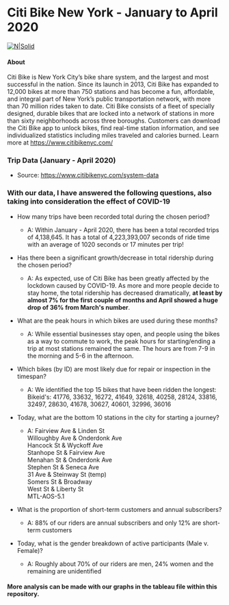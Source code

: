 # Citi Bike New York - January to April 2020

[![N|Solid](https://s3.amazonaws.com/mot-marketing-whitelabel-prod/nyc/CitiBike_Logo_p.svg)](https://nodesource.com/products/nsolid)

#### About

Citi Bike is New York City’s bike share system, and the largest and most successful in the nation. Since its launch in 2013, Citi Bike has expanded to 12,000 bikes at more than 750 stations and has become a fun, affordable, and integral part of New York’s public transportation network, with more than 70 million rides taken to date. Citi Bike consists of a fleet of specially designed, durable bikes that are locked into a network of stations in more than sixty neighborhoods across three boroughs. Customers can download the Citi Bike app to unlock bikes, find real-time station information, and see individualized statistics including miles traveled and calories burned. 
Learn more at https://www.citibikenyc.com/


### Trip Data (January - April 2020)

  - Source: https://www.citibikenyc.com/system-data


### With our data, I have answered the following questions, also taking into consideration the effect of COVID-19

- How many trips have been recorded total during the chosen period?
    - A: Within January - April 2020, there has been a total recorded trips of 4,138,645.
         It has a total of 4,223,393,007 seconds of ride time with an average of 1020 seconds or 17 minutes per trip!  

- Has there been a significant growth/decrease in total ridership during the chosen period?
    - A: As expected, use of Citi Bike has been greatly affected by the lockdown caused by COVID-19. As more and more people decide to stay home, the total ridership has decreased dramatically, **at least by almost 7% for the first couple of months and April showed a huge drop of 36% from March's number**.

 - What are the peak hours in which bikes are used during these months?
     - A: While essential businesses stay open, and people using the bikes as a way to commute to work, the peak hours for starting/ending a trip at most stations remained the same. The hours are from 7-9 in the morning and 5-6 in the afternoon. 
     
 - Which bikes (by ID) are most likely due for repair or inspection in the timespan?
     - A: We identified the top 15 bikes that have been ridden the longest:
          Bikeid's: 41776, 33632, 16272, 41649, 32618, 40258, 28124, 33816, 32497, 28630, 41678, 30627, 40601, 32996, 36016

 - Today, what are the bottom 10 stations in the city for starting a journey?
     - A:
        Fairview Ave & Linden St  
        Willoughby Ave & Onderdonk Ave  
        Hancock St & Wyckoff Ave  
        Stanhope St & Fairview Ave  
        Menahan St & Onderdonk Ave  
        Stephen St & Seneca Ave  
        31 Ave & Steinway St (temp)  
        Somers St & Broadway  
        West St & Liberty St  
        MTL-AOS-5.1

 - What is the proportion of short-term customers and annual subscribers?
    - A: 88% of our riders are annual subscribers and only 12% are short-term customers
    
 - Today, what is the gender breakdown of active participants (Male v. Female)?
    - A: Roughly about 70% of our riders are men, 24% women and the remaining are unidentified
      
      
#### More analysis can be made with our graphs in the tableau file within this repository.
      
 


